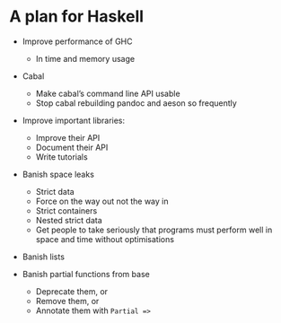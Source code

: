 # A plan for Haskell

* Improve performance of GHC
    * In time and memory usage

* Cabal
  * Make cabal’s command line API usable
  * Stop cabal rebuilding pandoc and aeson so frequently

* Improve important libraries:
    * Improve their API
    * Document their API
    * Write tutorials

* Banish space leaks
    * Strict data
    * Force on the way out not the way in
    * Strict containers
    * Nested strict data
    * Get people to take seriously that programs must perform well in
      space and time without optimisations

* Banish lists

* Banish partial functions from base
    * Deprecate them, or
    * Remove them, or
    * Annotate them with `Partial =>`
